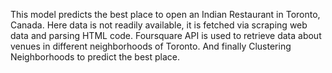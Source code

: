 This model predicts the best place to open an Indian Restaurant in Toronto, Canada. Here data is not readily available, it is fetched via scraping web data and parsing HTML code.  Foursquare API is used to retrieve data about venues in different neighborhoods of Toronto. And finally Clustering Neighborhoods to predict the best place.
